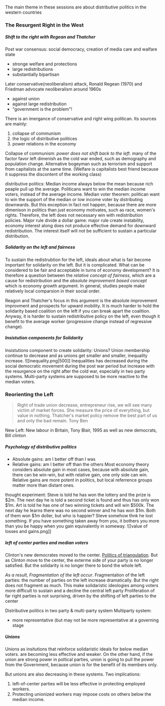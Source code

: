 The main theme in these sessions are about distributive politics in the western countries

### The Resurgent Right in the West
##### Shift to the right with Regean and Thatcher
Post war consensus: social democracy, creation of media care and walfare state
- stronge welfare and protections
- large redistributions
- substantially bipartisan

Later conservative(neoliberalism) attack, Ronald Regean (1970) and Friedman advocate neoliberalism around 1960s
- against union
- against large redistribution
- "government is the problem"!

There is an imergance of conservative and right wing politican. Its sources are mainly: 
1. collapse of communism
1. the logic of distributive politices
2. power relations in the economy

Collapse of communism: 
*power does not shift back to the left*. many of the factor favor left dimenish as the cold war ended, such as demography and population change. Alternative bogeyman such as terrorism and support from capitalists at the same time. (Welfare is capitalists best friend because it suppress the discontent of the working class)

distributive politics:
Median income always below the mean because rich peaple pull up the average. Politicans want to win the median income voters, instead of the average income. Median voter theorem: politican want to win the support of the median or low income voter by distributing downwards. But this exception in fact not happen, because there are more dimenison in politics than just economy motivates, such as race, women's rights. Therefore, the left does not necessary win with redistribution policies.
Major rule divide a dollar game: major rule create instability, economy interest along does not produce effective demand for downward redistribution. The interest itself will not be sufficient to sustain a particular distribution. 

##### Solidarity on the left and fairness
To sustain the redistrubtion for the left, ideals about what is fair become important for solidarity on the left. But it is complicated. What can be considered to be fair and acceptable in turns of economy development? It is therefore a question between the *relative concept of fairness*, which are a cause for redistribution and the *absolute improvement based concept* which is economy growth argument. In general, studies people make relatively local comparsion in their social order.

Reagon and Thatcher's focus in this argument is the absolute improvement improvment and prospects for upward mobility. It is much harder to hold the solidarity based coalition on the left if you can break apart the coalition. Anyway, it is harder to sustain redistributive policy on the left, even though it benefit to the average worker (progressive change instead of regressive change). 

##### Insistution components for Solidarity
Insistutions component to create solidarity: Unions? Union membership continue to decrease and as unions get smaller and smaller, inequality increase. 
![[inequality.png|500]]
Inequalities has decreased during the social democratic movement during the post war period but increase with the resurgence on the right after the cold war, especially in two party systems. Multi-party systems are supposed to be more reactive to the median voters.


### Reorienting the Left
>Right of trade union decrease, entrepreneur rise, we will see many victim of market forces. She measure the price of everything, but value in nothing. Thatcher's market policy remove the best part of us and only the bad remain.
>Tony Ben

New Left: New labour in Britain, Tony Blair, 1995 as well as new democrats, Bill clinton
##### Psychology of distributive politics
- Absolute gains: am I better off than I was
- Relative gains: am I better off than the others
Most economy theory considers absolute gain in most cases, because with absolute gain, there can be win-win, but with relative gain, one only side can win. Relative gains are more potent in politics, but local referrence groups matter more than distant ones.

thought experiment: Steve is told he has won the lottery and the prize is $2m. The next day he is told a second ticket is found and thus has only won $1m. Art is told he has one of two winning tickets and will win $500k. The next day he learns there was no second winner and he has won $1m. Both of them won $1m doller, but who is happier? Steve somehow thnk he lost something. 
If you have something taken away from you, it bothers you more than you be happy when you gain equivalently in someway. 
![[value of losses and gains.png]]

##### left of center parties and median voters
Clinton's new democrates moved to the center. [Politics of triangulation](https://en.wikipedia.org/wiki/Triangulation_(politics)). But as Clinton move to the center, the exterme side of your party is no longer satisfied. But the solidarity is no longer there to bond the whole left. 

*As a result, Fragmentation of the left occur*. Fragmentation of the left parties: the number of parties on the left increase dramatically. But the right does not fragment as much. This make solidaristic ideologies among voters more difficult to sustain and a decline the central left party
Proliferation of far right parties is not surprising, driven by the shifting of left parties to the center

Distributive politics in two party & multi-party system
Multiparty system:
- more representative (but may not be more representative at a governing stage

##### Unions
Unions as insitutions that reinforce solidaristic ideals for below median voters. are becoming less effective and weaker. On the other hand, if the union are strong power in poltical parties, union is going to pull the power from the Government, because union is for the benefit of its members only. 

But unions are also decreasing in these systems. Two implications:
1. left-of-center parties will be less effective in protecting employed workers. 
2. Protecting unionized workers may impose costs on others below the median income. 
